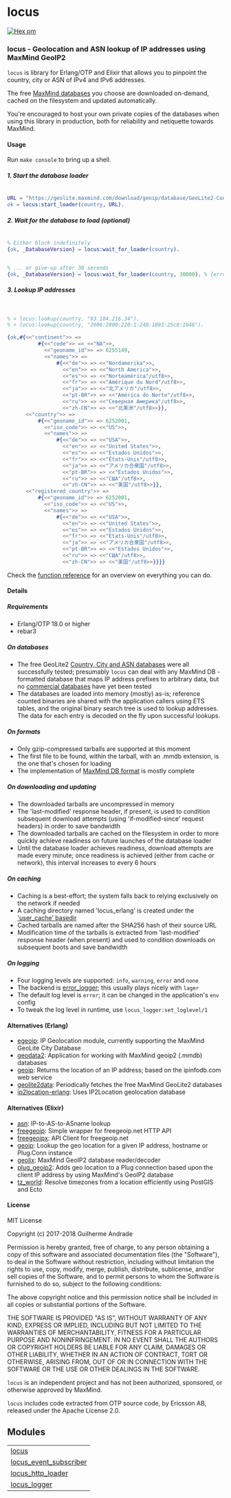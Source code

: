 

# locus #

[![Hex pm](http://img.shields.io/hexpm/v/locus.svg?style=flat)](https://hex.pm/packages/locus)


### <a name="locus_-_Geolocation_and_ASN_lookup_of_IP_addresses_using_MaxMind_GeoIP2">locus - Geolocation and ASN lookup of IP addresses using MaxMind GeoIP2</a> ###

`locus` is library for Erlang/OTP and Elixir that allows you to pinpoint the country,
city or ASN of IPv4 and IPv6 addresses.

The free [MaxMind databases](https://dev.maxmind.com/geoip/geoip2/geolite2/) you choose
are downloaded on-demand, cached on the filesystem and updated automatically.

You're encouraged to host your own private copies of the databases when using this library in production,
both for reliability and netiquette towards MaxMind.


#### <a name="Usage">Usage</a> ####

Run `make console` to bring up a shell.

<h5><a name="1._Start_the_database_loader">1. Start the database loader</a></h5>

```erlang

URL = "https://geolite.maxmind.com/download/geoip/database/GeoLite2-Country.tar.gz",
ok = locus:start_loader(country, URL).

```

<h5><a name="2._Wait_for_the_database_to_load_(optional)">2. Wait for the database to load (optional)</a></h5>

```erlang

% Either block indefinitely
{ok, _DatabaseVersion} = locus:wait_for_loader(country).

```

```erlang

% ... or give-up after 30 seconds
{ok, _DatabaseVersion} = locus:wait_for_loader(country, 30000). % {error,timeout}

```

<h5><a name="3._Lookup_IP_addresses">3. Lookup IP addresses</a></h5>

```erlang


% > locus:lookup(country, "93.184.216.34").
% > locus:lookup(country, "2606:2800:220:1:248:1893:25c8:1946").

{ok,#{<<"continent">> =>
          #{<<"code">> => <<"NA">>,
            <<"geoname_id">> => 6255149,
            <<"names">> =>
                #{<<"de">> => <<"Nordamerika">>,
                  <<"en">> => <<"North America">>,
                  <<"es">> => <<"Norteamérica"/utf8>>,
                  <<"fr">> => <<"Amérique du Nord"/utf8>>,
                  <<"ja">> => <<"北アメリカ"/utf8>>,
                  <<"pt-BR">> => <<"América do Norte"/utf8>>,
                  <<"ru">> => <<"Северная Америка"/utf8>>,
                  <<"zh-CN">> => <<"北美洲"/utf8>>}},
      <<"country">> =>
          #{<<"geoname_id">> => 6252001,
            <<"iso_code">> => <<"US">>,
            <<"names">> =>
                #{<<"de">> => <<"USA">>,
                  <<"en">> => <<"United States">>,
                  <<"es">> => <<"Estados Unidos">>,
                  <<"fr">> => <<"États-Unis"/utf8>>,
                  <<"ja">> => <<"アメリカ合衆国"/utf8>>,
                  <<"pt-BR">> => <<"Estados Unidos">>,
                  <<"ru">> => <<"США"/utf8>>,
                  <<"zh-CN">> => <<"美国"/utf8>>}},
      <<"registered_country">> =>
          #{<<"geoname_id">> => 6252001,
            <<"iso_code">> => <<"US">>,
            <<"names">> =>
                #{<<"de">> => <<"USA">>,
                  <<"en">> => <<"United States">>,
                  <<"es">> => <<"Estados Unidos">>,
                  <<"fr">> => <<"États-Unis"/utf8>>,
                  <<"ja">> => <<"アメリカ合衆国"/utf8>>,
                  <<"pt-BR">> => <<"Estados Unidos">>,
                  <<"ru">> => <<"США"/utf8>>,
                  <<"zh-CN">> => <<"美国"/utf8>>}}}}


```

Check the [function reference](#modules) for an overview on everything you can do.


#### <a name="Details">Details</a> ####

<h5><a name="Requirements">Requirements</a></h5>

* Erlang/OTP 18.0 or higher
* rebar3

<h5><a name="On_databases">On databases</a></h5>

* The free GeoLite2 [Country, City and ASN databases](https://dev.maxmind.com/geoip/geoip2/geolite2/)
  were all successfully tested; presumably `locus` can deal with any MaxMind DB -formatted database that maps
  IP address prefixes to arbitrary data, but no [
  commercial databases](https://dev.maxmind.com/geoip/geoip2/downloadable/) have yet been tested
* The databases are loaded into memory (mostly) as-is; reference counted binaries are shared with the
application callers using ETS tables, and the original binary search tree is used to lookup addresses.
The data for each entry is decoded on the fly upon successful lookups.

<h5><a name="On_formats">On formats</a></h5>

* Only gzip-compressed tarballs are supported at this moment
* The first file to be found, within the tarball, with an .mmdb extension, is the one that's chosen for loading
* The implementation of [MaxMind DB format](https://maxmind.github.io/MaxMind-DB/) is mostly complete

<h5><a name="On_downloading_and_updating">On downloading and updating</a></h5>

* The downloaded tarballs are uncompressed in memory
* The 'last-modified' response header, if present, is used to condition subsequent download
attempts (using 'if-modified-since' request headers) in order to save bandwidth
* The downloaded tarballs are cached on the filesystem in order to more quickly achieve readiness
on future launches of the database loader
* Until the database loader achieves readiness, download attempts are made every minute;
once readiness is achieved (either from cache or network), this interval increases to every 6 hours

<h5><a name="On_caching">On caching</a></h5>

* Caching is a best-effort; the system falls back to relying exclusively on the network if needed
* A caching directory named 'locus_erlang' is created under the ['user_cache' basedir](http://erlang.org/doc/man/filename#basedir-3)
* Cached tarballs are named after the SHA256 hash of their source URL
* Modification time of the tarballs is extracted from 'last-modified' response header (when present)
and used to condition downloads on subsequent boots and save bandwidth

<h5><a name="On_logging">On logging</a></h5>

* Four logging levels are supported: `info`, `warning`, `error` and `none`
* The backend is [error_logger](http://erlang.org/doc/man/error_logger); this usually plays nicely with `lager`
* The default log level is `error`; it can be changed in the application's `env` config
* To tweak the log level in runtime, use `locus_logger:set_loglevel/1`


#### <a name="Alternatives_(Erlang)">Alternatives (Erlang)</a> ####

* [egeoip](https://github.com/mochi/egeoip): IP Geolocation module, currently supporting the MaxMind GeoLite City Database
* [geodata2](https://github.com/brigadier/geodata2): Application for working with MaxMind geoip2 (.mmdb) databases
* [geoip](https://github.com/manifest/geoip): Returns the location of an IP address; based on the ipinfodb.com web service
* [geolite2data](https://hex.pm/packages/geolite2data): Periodically fetches the free MaxMind GeoLite2 databases
* [ip2location-erlang](https://github.com/ip2location/ip2location-erlang): Uses IP2Location geolocation database


#### <a name="Alternatives_(Elixir)">Alternatives (Elixir)</a> ####

* [asn](https://hex.pm/packages/asn): IP-to-AS-to-ASname lookup
* [freegeoip](https://hex.pm/packages/freegeoip): Simple wrapper for freegeoip.net HTTP API
* [freegeoipx](https://hex.pm/packages/freegeoipx): API Client for freegeoip.net
* [geoip](https://hex.pm/packages/geoip): Lookup the geo location for a given IP address, hostname or Plug.Conn instance
* [geolix](https://hex.pm/packages/geolix): MaxMind GeoIP2 database reader/decoder
* [plug_geoip2](https://hex.pm/packages/plug_geoip2): Adds geo location to a Plug connection based upon the client IP address by using MaxMind's GeoIP2 database
* [tz_world](https://hex.pm/packages/tz_world): Resolve timezones from a location efficiently using PostGIS and Ecto


#### <a name="License">License</a> ####

MIT License

Copyright (c) 2017-2018 Guilherme Andrade

Permission is hereby granted, free of charge, to any person obtaining a copy
of this software and associated documentation files (the "Software"), to deal
in the Software without restriction, including without limitation the rights
to use, copy, modify, merge, publish, distribute, sublicense, and/or sell
copies of the Software, and to permit persons to whom the Software is
furnished to do so, subject to the following conditions:

The above copyright notice and this permission notice shall be included in all
copies or substantial portions of the Software.

THE SOFTWARE IS PROVIDED "AS IS", WITHOUT WARRANTY OF ANY KIND, EXPRESS OR
IMPLIED, INCLUDING BUT NOT LIMITED TO THE WARRANTIES OF MERCHANTABILITY,
FITNESS FOR A PARTICULAR PURPOSE AND NONINFRINGEMENT. IN NO EVENT SHALL THE
AUTHORS OR COPYRIGHT HOLDERS BE LIABLE FOR ANY CLAIM, DAMAGES OR OTHER
LIABILITY, WHETHER IN AN ACTION OF CONTRACT, TORT OR OTHERWISE, ARISING FROM,
OUT OF OR IN CONNECTION WITH THE SOFTWARE OR THE USE OR OTHER DEALINGS IN THE
SOFTWARE.

`locus` is an independent project and has not been authorized, sponsored, or
otherwise approved by MaxMind.

`locus` includes code extracted from OTP source code, by Ericsson AB,
released under the Apache License 2.0.


## Modules ##


<table width="100%" border="0" summary="list of modules">
<tr><td><a href="locus.md" class="module">locus</a></td></tr>
<tr><td><a href="locus_event_subscriber.md" class="module">locus_event_subscriber</a></td></tr>
<tr><td><a href="locus_http_loader.md" class="module">locus_http_loader</a></td></tr>
<tr><td><a href="locus_logger.md" class="module">locus_logger</a></td></tr></table>

